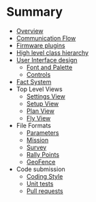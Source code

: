 # Summary

* [Overview](README.md)
* [Communication Flow](CommunicationFlow.md)
* [Firmware plugins](FirmwarePlugin.md)
* [High level class hierarchy](ClassHierarchy.md)
* [User Interface design](UIDesign.md)
  * [Font and Palette](FontPalette.md)
  * [Controls](UIControls.md)
* [Fact System](FactSystem.md)
* Top Level Views
  * [Settings View](SettingsView.md)
  * [Setup View](SetupView.md)
  * [Plan View](PlanView.md)
  * [Fly View](FlyView.md)
* File Formats
	* [Parameters](ParametersFileFormat.md)
	* [Mission](MissionFileFormat.md)
	* [Survey](SurveyFileFormat.md)
	* [Rally Points](RallyFileFormat.md)
	* [GeoFence](FenceFileFormat.md)
* Code submission
  * [Coding Style](CodingStyle.md)
  * [Unit tests](UnitTests.md)
  * [Pull requests](PullRequests.md)